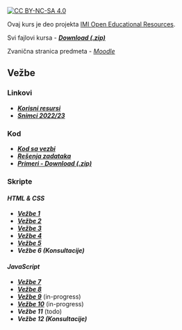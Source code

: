 [![CC BY-NC-SA 4.0][licence-shield]][licence]

Ovaj kurs je deo projekta [IMI Open Educational Resources](https://imioer.github.io).

Svi fajlovi kursa - [**_Download (.zip)_**](https://github.com/imioer/kwt/archive/refs/heads/main.zip)

Zvanična stranica predmeta - [_Moodle_](https://imi.pmf.kg.ac.rs/moodle/course/view.php?id=137)

## Vežbe

### Linkovi

- [**_Korisni resursi_**](resursi/index.md)
- [**_Snimci 2022/23_**](https://www.youtube.com/playlist?list=PLf9cKN0gV33y8vVnREGYh9Mb6RFEGCTDl)

### Kod
- [**_Kod sa vezbi_**](kod/vezbe/index.md)
- [**_Rešenja zadataka_**](kod/zadaci/index.md)
- [**_Primeri - Download (.zip)_**](kod/primeri/primeri_2022.zip)

### Skripte

#### _HTML & CSS_
- [**_Vežbe 1_**](vezbe/01.md)
- [**_Vežbe 2_**](vezbe/02.md)
- [**_Vežbe 3_**](vezbe/03.md)
- [**_Vežbe 4_**](vezbe/04.md)
- [**_Vežbe 5_**](vezbe/05.md)
- **_Vežbe 6 (Konsultacije)_**

#### _JavaScript_
- [**_Vežbe 7_**](vezbe/07.md)
- [**_Vežbe 8_**](vezbe/08.md)
- [**_Vežbe 9_**](vezbe/09.md) (in-progress)
- [**_Vežbe 10_**](vezbe/10.md) (in-progress)
- **_Vežbe 11_** (todo)
- **_Vežbe 12 (Konsultacije)_**


[licence]: http://creativecommons.org/licenses/by-nc-sa/4.0/
[licence-shield]: https://img.shields.io/badge/License-CC%20BY--NC--SA%204.0-lightgrey.svg
